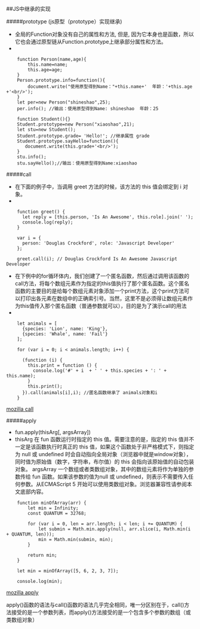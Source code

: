 ##JS中继承的实现

#####prototype (js原型（prototype）实现继承)
+   全局的Function对象没有自己的属性和方法, 但是, 因为它本身也是函数，所以它也会通过原型链从Function.prototype上继承部分属性和方法。
+   

```
    function Person(name,age){  
        this.name=name;  
        this.age=age; 
    }  
    Person.prototype.info=function(){  
        document.write("使用原型得到Name："+this.name+'  年龄：'+this.age +'<br/>');  
    }  
    let per=new Person("shineshao",25);  
    per.info(); //输出：使用原型得到Name: shineshao  年龄：25
      
    function Student(){}  
    Student.prototype=new Person("xiaoshao",21);  
    let stu=new Student();  
    Student.prototype.grade= 'Hello!'; //继承属性 grade 
    Student.prototype.sayHello=function(){  
       document.write(this.grade+'<br/>');  
    }  
    stu.info();
    stu.sayHello();//输出：使用原型得到Name:xiaoshao  
```

#####call
+    在下面的例子中，当调用 greet 方法的时候，该方法的 this 值会绑定到 i 对象。
+    
```
    function greet() {
      let reply = [this.person, 'Is An Awesome', this.role].join(' ');
      console.log(reply);
    }

    var i = {
      person: 'Douglas Crockford', role: 'Javascript Developer'
    };

    greet.call(i); // Douglas Crockford Is An Awesome Javascript Developer

```
+   在下例中的for循环体内，我们创建了一个匿名函数，然后通过调用该函数的call方法，将每个数组元素作为指定的this值执行了那个匿名函数。这个匿名函数的主要目的是给每个数组元素对象添加一个print方法，这个print方法可以打印出各元素在数组中的正确索引号。当然，这里不是必须得让数组元素作为this值传入那个匿名函数（普通参数就可以），目的是为了演示call的用法
+   
```
    let animals = [
      {species: 'Lion', name: 'King'},
      {species: 'Whale', name: 'Fail'}
    ];

    for (var i = 0; i < animals.length; i++) {
        
      (function (i) { 
        this.print = function () { 
          console.log('#' + i  + ' ' + this.species + ': ' + this.name); 
        } 
        this.print();
      }).call(animals[i],i); //匿名函数继承了 animals对象和i
    }
```

[mozilla call](https://developer.mozilla.org/zh-CN/docs/Web/JavaScript/Reference/Global_Objects/Function/call)

#####apply
+   fun.apply(thisArg[, argsArray])
+   thisArg
在 fun 函数运行时指定的 this 值。需要注意的是，指定的 this 值并不一定是该函数执行时真正的 this 值，如果这个函数处于非严格模式下，则指定为 null 或 undefined 时会自动指向全局对象（浏览器中就是window对象），同时值为原始值（数字，字符串，布尔值）的 this 会指向该原始值的自动包装对象。
argsArray
一个数组或者类数组对象，其中的数组元素将作为单独的参数传给 fun 函数。如果该参数的值为null 或 undefined，则表示不需要传入任何参数。从ECMAScript 5 开始可以使用类数组对象。浏览器兼容性请参阅本文底部内容。

```
    function minOfArray(arr) {
        let min = Infinity;
        const QUANTUM = 32768;

        for (var i = 0, len = arr.length; i < len; i += QUANTUM) {
            let submin = Math.min.apply(null, arr.slice(i, Math.min(i + QUANTUM, len)));
            min = Math.min(submin, min);
        }

        return min;
    }

    let min = minOfArray([5, 6, 2, 3, 7]);

    console.log(min);
```

[mozilla apply](https://developer.mozilla.org/zh-CN/docs/Web/JavaScript/Reference/Global_Objects/Function/apply)



apply()函数的语法与call()函数的语法几乎完全相同，唯一分区别在于，call()方法接受的是一个参数列表，而apply()方法接受的是一个包含多个参数的数组（或类数组对象）
